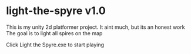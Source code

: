 # light-the-spyre v1.0
This is my unity 2d platformer project. It aint much, but its an honest work
The goal is to light all spires on the map

Click Light the Spyre.exe to start playing
